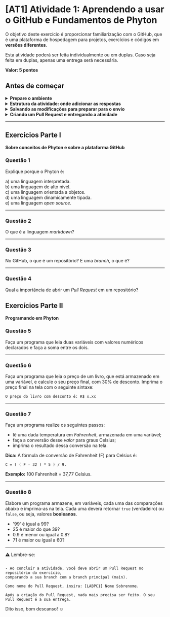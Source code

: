 # [AT1] Atividade 1: Aprendendo a usar o GitHub e Fundamentos de Phyton

O objetivo deste exercício é proporcionar familiarização com o GitHub, que é uma plataforma de hospedagem para projetos, exercícios e códigos em **versões diferentes**.

Esta atividade poderá ser feita individualmente ou em duplas.
Caso seja feita em duplas, apenas uma entrega será necessária.

__Valor: 5 pontos__

## Antes de começar

<details>
  <summary><strong>Prepare o ambiente</strong></summary><br />

- Crie uma branch a partir de `main`, que conste a sigla da disciplina, a sigla da atividade e o nome/sobrenome da dupla (caso seja em dupla).
__Exemplo de nome de branch__: `LABPC1-AT1-ana-carlos`

- Depois da criação da branch, a página será atualizada. Aguarde a atualização e confira se você está na branch criada.

</details>

<details>
  <summary><strong>Estrutura da atividade: onde adicionar as respostas</strong></summary><br />

- A atividade está dividida em duas partes: a **Parte I** contém questões discursivas e a **Parte II** contém práticas em Phyton.<br />
As respostas da Parte I devem ser inseridas no arquivo `text_responses.md`.<br />
As respostas da Parte II devem ser inseridas no arquivo `code_responses.py`.<br />

- Para editar cada arquivo, basta clicar no nome dele e, na tela seguinte, clicar o ícone do lápis, que fica no canto direito.

- **Dica:** como a Parte II envolve código, é recomendado o uso do software `Visual Studio Code`, que está instalado no Windows. Você pode usar o programa instalado para criar os códigos e testá-los. Estando tudo certo, basta copiar o código já pronto e colar no arquivo `code_responses.py`.

</details>

<details>
  <summary><strong>Salvando as modificações para preparar para o envio</strong></summary><br />

- Para salvar as modificações, você deve fazer um **Commit**.

- ⚠️ Caso trabalhe com o uso do `github.dev`:
- Clique no ícone lateral do GitHub.dev, dê um nome ao commit e clique em **Commit & Push**

</details>

<details>
  <summary><strong>Criando um Pull Request e entregando a atividade</strong></summary><br />

- Para entregar a sua atividade, abra um **Pull Request** comparando a branch criada com a `main`.
No nome do Pull Request, use a sigla da disciplina, o nome do exercício e o nome da dupla (se for em dupla).

- _Exemplo_: [LABPC1] Atividade 1 - Ana Silva e Carlos Santos

- Após a abertura do Pull Request, está pronto. Atividade feita e entregue!

</details>

<hr>

## Exercícios Parte I

**Sobre conceitos de Phyton e sobre a plataforma GitHub**

### Questão 1

Explique porque o Phyton é:

a) uma linguagem interpretada.<br>
b) uma linguagem de alto nível.<br>
c) uma linguagem orientada a objetos.<br>
d) uma linguagem dinamicamente tipada.<br>
e) uma linguagem _open source_.<br>

<hr>

### Questão 2

O que é a linguagem _markdown_?

<hr>

### Questão 3

No GitHub, o que é um repositório? E uma _branch_, o que é?

<hr>

### Questão 4

Qual a importância de abrir um _Pull Request_ em um repositório?

## Exercícios Parte II

**Programando em Phyton**

### Questão 5

Faça um programa que leia duas variáveis com valores numéricos declarados e faça a soma entre os dois.

<hr>

### Questão 6

Faça um programa que leia o preço de um livro, que está armazenado em uma variável, e calcule o seu preço final, com 30% de desconto.
Imprima o preço final na tela com o seguinte sintaxe:

`O preço do livro com desconto é: R$ x.xx`

<hr>

### Questão 7

Faça um programa realize os seguintes passos:

- lê uma dada temperatura em _Fahrenheit_, armazenada em uma variável;
- faça a conversão desse _valor_ para graus Celsius;
- imprima o resultado dessa conversão na tela.

**Dica:** A fórmula de conversão de Fahrenheit (F) para Celsius é:

`C = ( ( F - 32 ) * 5 ) / 9.`

**Exemplo:** 100 Fahrenheit = 37,77 Celsius.

<hr>

### Questão 8

Elabore um programa armazene, em variáveis, cada uma das comparações abaixo e imprima-as na tela.
Cada uma deverá retornar `true` (verdadeiro) ou `false`, ou seja, valores **booleanos**.

- '99' é igual a 99?
- 25 é maior do que 39?
- 0.9 é menor ou igual a 0.8?
- 71 é maior ou igual a 60?

<hr>

⚠️ Lembre-se:

```code

- Ao concluir a atividade, você deve abrir um Pull Request no repositório do exercício, 
comparando a sua branch com a branch principal (main).

Como nome do Pull Request, insira: [LABPC1] Nome Sobrenome.

Após a criação do Pull Request, nada mais precisa ser feito. O seu Pull Request é a sua entrega.
```

Dito isso, bom descanso! ☺️
